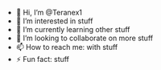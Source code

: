 - 👋 Hi, I’m @Teranex1
- 👀 I’m interested in stuff
- 🌱 I’m currently learning other stuff
- 💞️ I’m looking to collaborate on more stuff
- 📫 How to reach me: with stuff
- ⚡ Fun fact: stuff

<!---
Teranex1/Teranex1 is a ✨ special ✨ repository because its `README.md` (this file) appears on your GitHub profile.
You can click the Preview link to take a look at your changes.
--->
